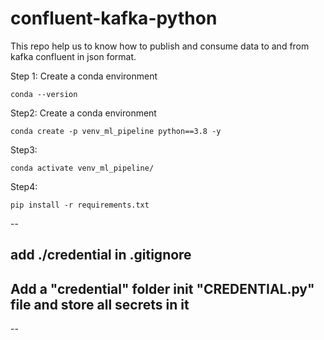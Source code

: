 # confluent-kafka-python


This repo help us to know how to publish and consume data to and from kafka confluent in json format.

Step 1: Create a conda environment
```
conda --version
```

Step2: Create  a conda environment
```
conda create -p venv_ml_pipeline python==3.8 -y
```

Step3:
```
conda activate venv_ml_pipeline/
```
Step4:
```
pip install -r requirements.txt
```

--
## add ./credential in .gitignore
## Add a "credential" folder init "CREDENTIAL.py" file and store all secrets in it

--